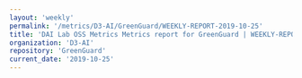 ```yaml
---
layout: 'weekly'
permalink: '/metrics/D3-AI/GreenGuard/WEEKLY-REPORT-2019-10-25'
title: 'DAI Lab OSS Metrics Metrics report for GreenGuard | WEEKLY-REPORT-2019-10-25'
organization: 'D3-AI'
repository: 'GreenGuard'
current_date: '2019-10-25'
---
```

